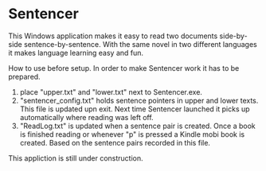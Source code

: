 # Sentencer
This Windows application makes it easy to read two documents side-by-side sentence-by-sentence. With the same novel in two different languages it makes language learning easy and fun. 

How to use before setup. 
In order to make Sentencer work it has to be prepared. 
1.  place "upper.txt" and "lower.txt" next to Sentencer.exe. 
2.  "sentencer_config.txt" holds sentence pointers in upper and lower texts. This file is updated upn exit. Next time Sentencer launched it picks up automatically where reading was left off. 
3. "ReadLog.txt" is updated when a sentence pair is created. Once a book is finished reading or whenever "p" is pressed a Kindle mobi book is created. Based on the sentence pairs recorded in this file. 

This appliction is still under construction. 

